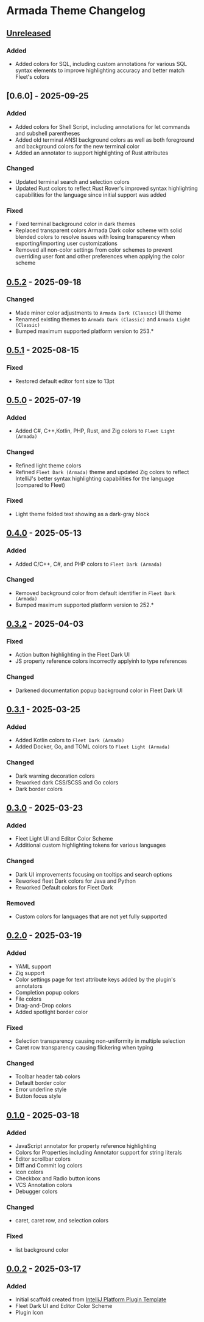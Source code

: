 <!-- Keep a Changelog guide -> https://keepachangelog.com -->

# Armada Theme Changelog

## [Unreleased]

### Added

- Added colors for SQL, including custom annotations for various SQL syntax elements to improve highlighting accuracy and better match Fleet's colors

## [0.6.0] - 2025-09-25

### Added

- Added colors for Shell Script, including annotations for let commands and subshell parentheses
- Added old terminal ANSI background colors as well as both foreground and background colors for the new terminal color
- Added an annotator to support highlighting of Rust attributes

### Changed

- Updated terminal search and selection colors
- Updated Rust colors to reflect Rust Rover's improved syntax highlighting capabilities for the language since initial support was added

### Fixed

- Fixed terminal background color in dark themes
- Replaced transparent colors Armada Dark color scheme with solid blended colors to resolve issues with losing transparency when exporting/importing user customizations
- Removed all non-color settings from color schemes to prevent overriding user font and other preferences when applying the color scheme

## [0.5.2] - 2025-09-18

### Changed

- Made minor color adjustments to `Armada Dark (Classic)` UI theme
- Renamed existing themes to `Armada Dark (Classic)` and `Armada Light (Classic)`
- Bumped maximum supported platform version to 253.*

## [0.5.1] - 2025-08-15

### Fixed

- Restored default editor font size to 13pt

## [0.5.0] - 2025-07-19

### Added

- Added C#, C++,Kotlin, PHP, Rust, and Zig colors to `Fleet Light (Armada)`

### Changed

- Refined light theme colors
- Refined `Fleet Dark (Armada)` theme and updated Zig colors to reflect IntelliJ's better syntax highlighting capabilities for the language (compared to Fleet)

### Fixed

- Light theme folded text showing as a dark-gray block

## [0.4.0] - 2025-05-13

### Added

- Added C/C++, C#, and PHP colors to `Fleet Dark (Armada)`

### Changed

- Removed background color from default identifier in `Fleet Dark (Armada)`
- Bumped maximum supported platform version to 252.*

## [0.3.2] - 2025-04-03

### Fixed

- Action button highlighting in the Fleet Dark UI
- JS property reference colors incorrectly applyinh to type references

### Changed

- Darkened documentation popup background color in Fleet Dark UI

## [0.3.1] - 2025-03-25

### Added

- Added Kotlin colors to `Fleet Dark (Armada)`
- Added Docker, Go, and TOML colors to `Fleet Light (Armada)`

### Changed

- Dark warning decoration colors
- Reworked dark CSS/SCSS and Go colors
- Dark border colors

## [0.3.0] - 2025-03-23

### Added

- Fleet Light UI and Editor Color Scheme
- Additional custom highlighting tokens for various languages

### Changed

- Dark UI improvements focusing on tooltips and search options
- Reworked fleet Dark colors for Java and Python
- Reworked Default colors for Fleet Dark

### Removed

- Custom colors for languages that are not yet fully supported

## [0.2.0] - 2025-03-19

### Added

- YAML support
- Zig support
- Color settings page for text attribute keys added by the plugin's annotators
- Completion popup colors
- File colors
- Drag-and-Drop colors
- Added spotlight border color

### Fixed

- Selection transparency causing non-uniformity in multiple selection
- Caret row transparency causing flickering when typing

### Changed

- Toolbar header tab colors
- Default border color
- Error underline style
- Button focus style

## [0.1.0] - 2025-03-18

### Added

- JavaScript annotator for property reference highlighting
- Colors for Properties including Annotator support for string literals
- Editor scrollbar colors
- Diff and Commit log colors
- Icon colors
- Checkbox and Radio button icons
- VCS Annotation colors
- Debugger colors

### Changed

- caret, caret row, and selection colors

### Fixed

- list background color

## [0.0.2] - 2025-03-17

### Added

- Initial scaffold created from [IntelliJ Platform Plugin Template](https://github.com/JetBrains/intellij-platform-plugin-template)
- Fleet Dark UI and Editor Color Scheme
- Plugin Icon

[Unreleased]: https://github.com/DavidSeptimus/armada-theme-intellij-plugin/compare/v0.5.2...HEAD
[0.5.3-eap]: https://github.com/DavidSeptimus/armada-theme-intellij-plugin/compare/v0.5.1...v0.5.3-eap
[0.5.2]: https://github.com/DavidSeptimus/armada-theme-intellij-plugin/compare/v0.5.1...v0.5.2
[0.5.1]: https://github.com/DavidSeptimus/armada-theme-intellij-plugin/compare/v0.5.0...v0.5.1
[0.5.0]: https://github.com/DavidSeptimus/armada-theme-intellij-plugin/compare/v0.4.0...v0.5.0
[0.4.0]: https://github.com/DavidSeptimus/armada-theme-intellij-plugin/compare/v0.3.2...v0.4.0
[0.3.2]: https://github.com/DavidSeptimus/armada-theme-intellij-plugin/compare/v0.3.1...v0.3.2
[0.3.1]: https://github.com/DavidSeptimus/armada-theme-intellij-plugin/compare/v0.3.0...v0.3.1
[0.3.0]: https://github.com/DavidSeptimus/armada-theme-intellij-plugin/compare/v0.2.0...v0.3.0
[0.2.0]: https://github.com/DavidSeptimus/armada-theme-intellij-plugin/compare/v0.1.0...v0.2.0
[0.1.0]: https://github.com/DavidSeptimus/armada-theme-intellij-plugin/compare/v0.0.2...v0.1.0
[0.0.2]: https://github.com/DavidSeptimus/armada-theme-intellij-plugin/commits/v0.0.2
